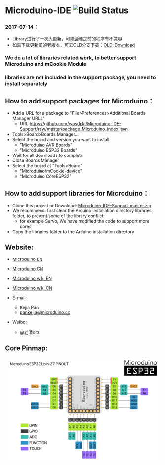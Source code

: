 Microduino-IDE ![Build Status](https://travis-ci.org/wasdpkj/Microduino-IDE-Support.svg?branch=master)
========

### 2017-07-14：
- Library进行了一次大更新，可能会和之前的程序有不兼容
- 如需下载更新前的老版本，可去OLD分支下载：[OLD-Download](https://github.com/wasdpkj/Microduino-IDE-Support/tree/OLD)

### We do a lot of libraries related work, to better support Microduino and mCookie Module
### libraries are not included in the support package, you need to install separately

How to add support packages for Microduino：
------------
- Add a URL for a package to "File>Preferences>Additional Boards Manager URLs"
  - URL:https://github.com/wasdpkj/Microduino-IDE-Support/raw/master/package_Microduino_index.json
- Tools>Board>Boards Manager...
- Select the board and version you want to install
  - "Microduino AVR Boards"
  - "Microduino ESP32 Boards"
- Wait for all downloads to complete
- Close Boards Manager
- Select the board at "Tools>Board"
  - "Microduino/mCookie-device"
  - "Microduino CoreESP32"

How to add support libraries for Microduino：
------------
- Clone this project or Download: [Microduino-IDE-Support-master.zip](https://github.com/wasdpkj/Microduino-IDE-Support/archive/master.zip)
- We recommend: first clear the Arduino installation directory libraries folder, to prevent some of the library conflict:
  - for example Servo, We have modified the code to support more cores
- Copy the libraries folder to the Arduino installation directory

Website:
------------
- [Microduino EN](http://www.microduino.cc)
- [Microduino CN](http://www.microduino.cn)

- [Microduino wiki EN](http://wiki.microduino.cc)
- [Microduino wiki CN](http://wiki.microduino.cn)

- E-mail:
  - Kejia Pan
  + pankejia@microduino.cc

- Weibo:
  - @老潘orz

Core Pinmap:
------------
![Pin Functions](_doc/pinmap-coreesp.jpg)

